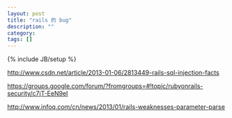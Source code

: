 ```yaml
---
layout: post
title: "rails 的 bug"
description: ""
category: 
tags: []
---
```

{% include JB/setup %}

<http://www.csdn.net/article/2013-01-06/2813449-rails-sql-injection-facts>  

<https://groups.google.com/forum/?fromgroups=#!topic/rubyonrails-security/c7jT-EeN9eI>  

<http://www.infoq.com/cn/news/2013/01/rails-weaknesses-parameter-parse>  
